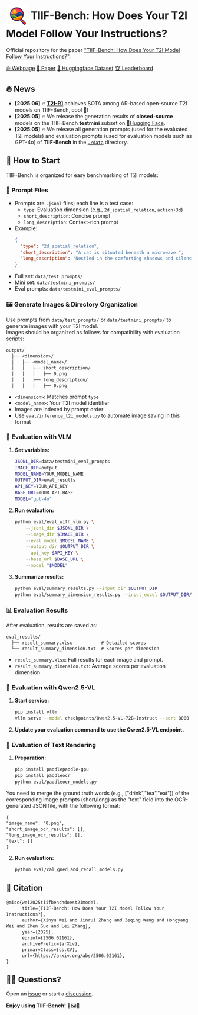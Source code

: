 # <img src="assets/logo_transparent_bg.png" width="60px" align="center"> TIIF-Bench: How Does Your T2I Model Follow Your Instructions?

Official repository for the paper ["TIIF-Bench: How Does Your T2I Model Follow Your Instructions?"](https://www.arxiv.org/abs/2506.02161).

[🌐 Webpage](https://a113n-w3i.github.io/TIIF_Bench/) [📖 Paper](https://www.arxiv.org/abs/2506.02161) [🤗 Huggingface Dataset](https://huggingface.co/datasets/A113NW3I/TIIF-Bench-Data) [🏆 Leaderboard](https://a113n-w3i.github.io/TIIF_Bench/#leaderboard)

## 🔥 News
- **[2025.06]** 🔥 **[T2I-R1](https://github.com/CaraJ7/T2I-R1?tab=readme-ov-file)** achieves SOTA among AR-based open-source T2I models on TIIF-Bench, cool 🎉!
- **[2025.05]** 🔥 We release the generation results of **closed-source** models on the TIIF-Bench **testmini** subset on [🤗Hugging Face](https://huggingface.co/datasets/A113NW3I/TIIF-Bench-Data).
- **[2025.05]** 🔥 We release all generation prompts (used for the evaluated T2I models) and evaluation prompts (used for evaluation models such as GPT-4o) of **TIIF-Bench** in the [`./data`](./prompts) directory.


## 🔧 How to Start


TIIF-Bench is organized for easy benchmarking of T2I models:

### 📑 Prompt Files

- Prompts are `.jsonl` files; each line is a test case:
  - `type`: Evaluation dimension (e.g., `2d_spatial_relation`, `action+3d`)
  - `short_description`: Concise prompt
  - `long_description`: Context-rich prompt
- Example:
  ```json
  {
    "type": "2d_spatial_relation",
    "short_description": "A cat is situated beneath a microwave.",
    "long_description": "Nestled in the comforting shadows and silence of the kitchen, the sleek and graceful form of a cat is quietly positioned beneath the looming and functional structure of the microwave, its presence both enigmatic and serene."
  }
  ```
- Full set: `data/test_prompts/`
- Mini set: `data/testmini_prompts/`
- Eval prompts: `data/testmini_eval_prompts/`

### 🖼️ Generate Images & Directory Organization

Use prompts from `data/test_prompts/` or `data/testmini_prompts/` to generate images with your T2I model.  
Images should be organized as follows for compatibility with evaluation scripts:

```
output/
  ├── <dimension>/
  │   ├── <model_name>/
  │   │   ├── short_description/
  │   │   │   ├── 0.png
  │   │   ├── long_description/
  │   │   │   ├── 0.png
```
- `<dimension>`: Matches prompt `type`
- `<model_name>`: Your T2I model identifier
- Images are indexed by prompt order
- Use `eval/inference_t2i_models.py` to automate image saving in this format

### 🧪 Evaluation with VLM

1. **Set variables:**
   ```bash
   JSONL_DIR=data/testmini_eval_prompts
   IMAGE_DIR=output
   MODEL_NAME=YOUR_MODEL_NAME
   OUTPUT_DIR=eval_results
   API_KEY=YOUR_API_KEY
   BASE_URL=YOUR_API_BASE
   MODEL="gpt-4o"
   ```

2. **Run evaluation:**
   ```bash
   python eval/eval_with_vlm.py \
       --jsonl_dir $JSONL_DIR \
       --image_dir $IMAGE_DIR \
       --eval_model $MODEL_NAME \
       --output_dir $OUTPUT_DIR \
       --api_key $API_KEY \
       --base_url $BASE_URL \
       --model "$MODEL"
   ```

3. **Summarize results:**
   ```bash
   python eval/summary_results.py --input_dir $OUTPUT_DIR
   python eval/summary_dimension_results.py --input_excel $OUTPUT_DIR/result_summary.xlsx --output_txt $OUTPUT_DIR/result_summary_dimension.txt
   ```

### 📊 Evaluation Results

After evaluation, results are saved as:
```
eval_results/
  ├── result_summary.xlsx           # Detailed scores
  └── result_summary_dimension.txt  # Scores per dimension
```
- `result_summary.xlsx`: Full results for each image and prompt.
- `result_summary_dimension.txt`: Average scores per evaluation dimension.

### 🤖 Evaluation with Qwen2.5-VL

1. **Start service:**
   ```bash
   pip install vllm
   vllm serve --model checkpoints/Qwen2.5-VL-72B-Instruct --port 8000 --host 0.0.0.0 --dtype bfloat16
   ```
2. **Update your evaluation command to use the Qwen2.5-VL endpoint.**

### 📜 Evaluation of Text Rendering

1. **Preparation:**
   ```bash
   pip install paddlepaddle-gpu
   pip install paddleocr
   python eval/paddleocr_models.py
   ```
  You need to merge the ground truth words (e.g., ["drink","tea","eat"]) of the corresponding image prompts (short/long) as the "text" field into the OCR-generated JSON file, with the following format:
   ```
  {
  "image_name": "0.png",
  "short_image_ocr_results": [],
  "long_image_ocr_results": [],
  "text": []
  }
   ```
2. **Run evaluation:**
   ```bash
   python eval/cal_gned_and_recall_models.py
   ```

## 📣 Citation

```
@misc{wei2025tiifbenchdoest2imodel,
      title={TIIF-Bench: How Does Your T2I Model Follow Your Instructions?}, 
      author={Xinyu Wei and Jinrui Zhang and Zeqing Wang and Hongyang Wei and Zhen Guo and Lei Zhang},
      year={2025},
      eprint={2506.02161},
      archivePrefix={arXiv},
      primaryClass={cs.CV},
      url={https://arxiv.org/abs/2506.02161}, 
}
```

## 🙋‍♂️ Questions?

Open an [issue](https://github.com/A113N-W3I/TIIF-Bench/issues) or start a [discussion](https://github.com/A113N-W3I/TIIF-Bench/discussions).

**Enjoy using TIIF-Bench!** 🚀🖼️🤖
